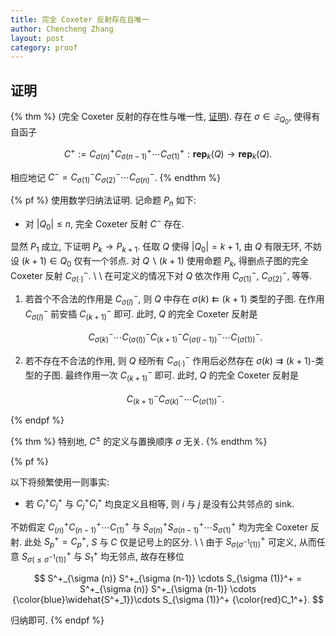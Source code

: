 ```yaml
---
title: 完全 Coxeter 反射存在且唯一
author: Chencheng Zhang
layout: post
category: proof
---
```


## 证明

{% thm %}
(完全 Coxeter 反射的存在性与唯一性, [证明](Complete_Coxeter_Reflection)). 存在 $σ ∈ 𝔖_{Q_0}$, 使得有自函子

$$
C^+ := C^+_{σ (n)} C^+_{σ (n-1)} \cdots C_{σ (1)}^+ : \mathbf{rep}_k (Q) → \mathbf{rep}_k (Q).
$$

相应地记 $C^- = C^-_{σ (1)}C^-_{σ (2)}\cdots C^-_{σ (n)}$.
{% endthm %}

{% pf %}
使用数学归纳法证明. 记命题 $P_n$ 如下:

* 对 $|Q_0| ≤ n$, 完全 Coxeter 反射 $C^-$ 存在.

显然 $P_1$ 成立, 下证明 $P_k → P_{k+1}$. 任取 $Q$ 使得 $|Q_0| = k + 1$, 由 $Q$ 有限无环, 不妨设 $(k+1) ∈ Q_0$ 仅有一个邻点. 对 $Q ∖ (k+1)$ 使用命题 $P_k$, 得删点子图的完全 Coxeter 反射 $C_{σ(∙)}^-$.
\\
\\
在可定义的情况下对 $Q$ 依次作用 $C_{σ(1)}^-$, $C_{σ(2)}^-$, 等等.

1. 若首个不合法的作用是 $C_{σ(l)}^-$, 则 $Q$ 中存在 $σ(k) ⇇ (k+1)$ 类型的子图. 在作用 $C_{σ(l)}^-$ 前安插 $C_{(k+1)}^-$ 即可. 此时, $Q$ 的完全 Coxeter 反射是

   $$
   C^-_{σ(k)} \cdots C^-_{(σ (l))} C^-_{(k+1)} C^-_{(σ (l-1))} \cdots C^-_{(σ (1))}.
   $$

2. 若不存在不合法的作用, 则 $Q$ 经所有 $C_{σ(∙)}^-$ 作用后必然存在 $σ(k) ⇉ (k+1)$-类型的子图. 最终作用一次 $C^-_{(k+1)}$ 即可. 此时, $Q$ 的完全 Coxeter 反射是

   $$
   C^-_{(k+1)} C^-_{σ(k)} \cdots C^-_{(σ (1))}.
   $$

{% endpf %}

{% thm %}
特别地, $C^±$ 的定义与置换顺序 $σ$ 无关.
{% endthm %}

{% pf %}

以下将频繁使用一则事实:

* 若 $C_i ^+ C_j ^+$ 与 $C_j ^+ C_i ^+$ 均良定义且相等, 则 $i$ 与 $j$ 是没有公共邻点的 sink.

不妨假定 $C^+_{(n)} C^+_{ (n-1)} \cdots C_{ (1)}^+$ 与 $S^+_{\sigma (n)} S^+_{\sigma (n-1)} \cdots S_{\sigma (1)}^+$ 均为完全 Coxeter 反射. 此处 $S^+_p = C^+_p$, $S$ 与 $C$ 仅是记号上的区分.
\\
\\
由于 $S^+_{\sigma (\sigma^{-1}(1))}$ 可定义, 从而任意 $S^+_{\sigma (\leq \sigma^{-1}(1))}$ 与 $S^+_1$ 均无邻点, 故存在移位

$$
S^+_{\sigma (n)} S^+_{\sigma (n-1)} \cdots S_{\sigma (1)}^+ = S^+_{\sigma (n)} S^+_{\sigma (n-1)} \cdots {\color{blue}\widehat{S^+_1}}\cdots  S_{\sigma (1)}^+ {\color{red}C_1^+}.
$$

归纳即可.
{% endpf %}
